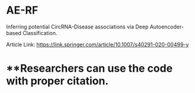 
# AE-RF

Inferring potential CircRNA-Disease associations via Deep Autoencoder-based Classification.

Article Link: https://link.springer.com/article/10.1007/s40291-020-00499-y

# **Researchers can use the code with proper citation.
